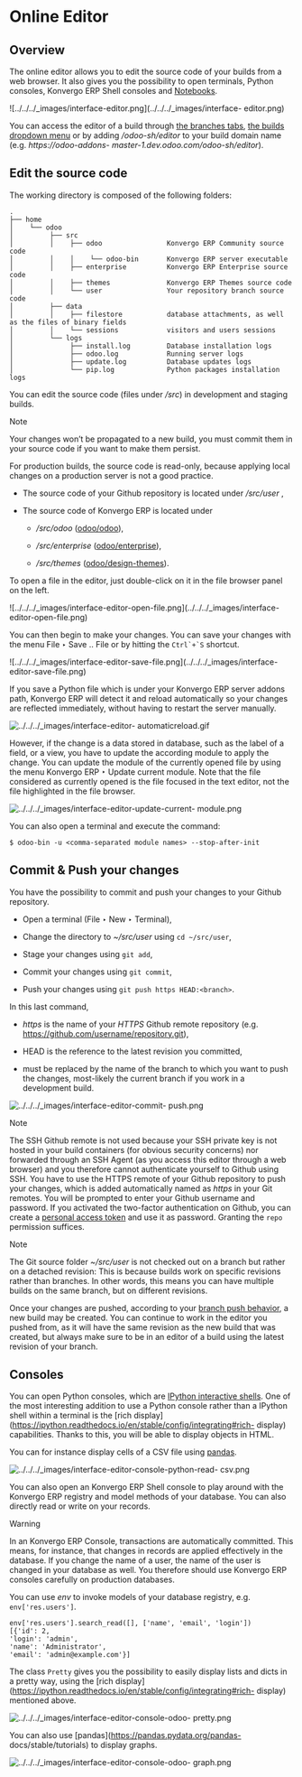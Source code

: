 # Online Editor

## Overview

The online editor allows you to edit the source code of your builds from a web
browser. It also gives you the possibility to open terminals, Python consoles,
Konvergo ERP Shell consoles and
[Notebooks](https://jupyterlab.readthedocs.io/en/stable/user/notebook).

![../../../_images/interface-editor.png](../../../_images/interface-
editor.png)

You can access the editor of a build through [the branches
tabs](branches#odoosh-gettingstarted-branches-tabs), [the builds dropdown
menu](builds#odoosh-gettingstarted-builds-dropdown-menu) or by adding
_/odoo-sh/editor_ to your build domain name (e.g. _https://odoo-addons-
master-1.dev.odoo.com/odoo-sh/editor_).

## Edit the source code

The working directory is composed of the following folders:

    
    
    .
    ├── home
    │    └── odoo
    │         ├── src
    │         │    ├── odoo                Konvergo ERP Community source code
    │         │    │    └── odoo-bin       Konvergo ERP server executable
    │         │    ├── enterprise          Konvergo ERP Enterprise source code
    │         │    ├── themes              Konvergo ERP Themes source code
    │         │    └── user                Your repository branch source code
    │         ├── data
    │         │    ├── filestore           database attachments, as well as the files of binary fields
    │         │    └── sessions            visitors and users sessions
    │         └── logs
    │              ├── install.log         Database installation logs
    │              ├── odoo.log            Running server logs
    │              ├── update.log          Database updates logs
    │              └── pip.log             Python packages installation logs
    

You can edit the source code (files under _/src_) in development and staging
builds.

<div class="alert alert-primary">
<p class="alert-title">
Note</p><p>Your changes won’t be propagated to a new build, you must commit them in your
source code if you want to make them persist.</p>
</div>

For production builds, the source code is read-only, because applying local
changes on a production server is not a good practice.

  * The source code of your Github repository is located under _/src/user_ ,

  * The source code of Konvergo ERP is located under

    * _/src/odoo_ ([odoo/odoo](https://github.com/odoo/odoo)),

    * _/src/enterprise_ ([odoo/enterprise](https://github.com/odoo/enterprise)),

    * _/src/themes_ ([odoo/design-themes](https://github.com/odoo/design-themes)).

To open a file in the editor, just double-click on it in the file browser
panel on the left.

![../../../_images/interface-editor-open-file.png](../../../_images/interface-
editor-open-file.png)

You can then begin to make your changes. You can save your changes with the
menu File ‣ Save .. File or by hitting the ``Ctrl`+`S`` shortcut.

![../../../_images/interface-editor-save-file.png](../../../_images/interface-
editor-save-file.png)

If you save a Python file which is under your Konvergo ERP server addons path, Konvergo ERP
will detect it and reload automatically so your changes are reflected
immediately, without having to restart the server manually.

![../../../_images/interface-editor-
automaticreload.gif](../../../_images/interface-editor-automaticreload.gif)

However, if the change is a data stored in database, such as the label of a
field, or a view, you have to update the according module to apply the change.
You can update the module of the currently opened file by using the menu Konvergo ERP
‣ Update current module. Note that the file considered as currently opened is
the file focused in the text editor, not the file highlighted in the file
browser.

![../../../_images/interface-editor-update-current-
module.png](../../../_images/interface-editor-update-current-module.png)

You can also open a terminal and execute the command:

    
    
    $ odoo-bin -u <comma-separated module names> --stop-after-init
    

## Commit & Push your changes

You have the possibility to commit and push your changes to your Github
repository.

  * Open a terminal (File ‣ New ‣ Terminal),

  * Change the directory to _~/src/user_ using `cd ~/src/user`,

  * Stage your changes using `git add`,

  * Commit your changes using `git commit`,

  * Push your changes using `git push https HEAD:<branch>`.

In this last command,

  * _https_ is the name of your _HTTPS_ Github remote repository (e.g. <https://github.com/username/repository.git>),

  * HEAD is the reference to the latest revision you committed,

  * <branch> must be replaced by the name of the branch to which you want to push the changes, most-likely the current branch if you work in a development build.

![../../../_images/interface-editor-commit-
push.png](../../../_images/interface-editor-commit-push.png)
<div class="alert alert-primary">
<p class="alert-title">
Note</p><p>The SSH Github remote is not used because your SSH private key
is not hosted in your build containers (for obvious security concerns)
nor forwarded through an SSH Agent (as you access this editor through a web browser)
and you therefore cannot authenticate yourself to Github using SSH.
You have to use the HTTPS remote of your Github repository to push your changes,
which is added automatically named as <em>https</em> in your Git remotes.
You will be prompted to enter your Github username and password.
If you activated the two-factor authentication on Github,
you can create a <a href="https://help.github.com/articles/creating-a-personal-access-token-for-the-command-line/">personal access token</a>
and use it as password. Granting the <code>repo</code> permission suffices.</p>
</div> <div class="alert alert-primary">
<p class="alert-title">
Note</p><p>The Git source folder <em>~/src/user</em> is not checked out on a branch but rather on a detached revision:
This is because builds work on specific revisions rather than branches.
In other words, this means you can have multiple builds on the same branch, but on different revisions.</p>
</div>

Once your changes are pushed, according to your [branch push
behavior](branches#odoosh-gettingstarted-branches-tabs-settings), a new
build may be created. You can continue to work in the editor you pushed from,
as it will have the same revision as the new build that was created, but
always make sure to be in an editor of a build using the latest revision of
your branch.

## Consoles

You can open Python consoles, which are [IPython interactive
shells](https://ipython.readthedocs.io/en/stable/interactive/tutorial).
One of the most interesting addition to use a Python console rather than a
IPython shell within a terminal is the [rich
display](https://ipython.readthedocs.io/en/stable/config/integrating#rich-
display) capabilities. Thanks to this, you will be able to display objects in
HTML.

You can for instance display cells of a CSV file using
[pandas](https://pandas.pydata.org/pandas-docs/stable/tutorials).

![../../../_images/interface-editor-console-python-read-
csv.png](../../../_images/interface-editor-console-python-read-csv.png)

You can also open an Konvergo ERP Shell console to play around with the Konvergo ERP registry
and model methods of your database. You can also directly read or write on
your records.

<div class="alert alert-warning">
<p class="alert-title">
Warning</p><p>In an Konvergo ERP Console, transactions are automatically committed.
This means, for instance, that changes in records are applied effectively in the database.
If you change the name of a user, the name of the user is changed in your database as well.
You therefore should use Konvergo ERP consoles carefully on production databases.</p>
</div>

You can use _env_ to invoke models of your database registry, e.g.
`env['res.users']`.

    
    
    env['res.users'].search_read([], ['name', 'email', 'login'])
    [{'id': 2,
    'login': 'admin',
    'name': 'Administrator',
    'email': 'admin@example.com'}]
    

The class `Pretty` gives you the possibility to easily display lists and dicts
in a pretty way, using the [rich
display](https://ipython.readthedocs.io/en/stable/config/integrating#rich-
display) mentioned above.

![../../../_images/interface-editor-console-odoo-
pretty.png](../../../_images/interface-editor-console-odoo-pretty.png)

You can also use [pandas](https://pandas.pydata.org/pandas-
docs/stable/tutorials) to display graphs.

![../../../_images/interface-editor-console-odoo-
graph.png](../../../_images/interface-editor-console-odoo-graph.png)

